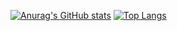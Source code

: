 [![Anurag's GitHub stats](https://github-readme-stats.vercel.app/api?username=Hbmo1&show_icons=true&theme=algolia&include_all_commits=false)](https://github.com/Hbmo1)
[![Top Langs](https://github-readme-stats.vercel.app/api/top-langs/?username=Hbmo1)](https://github.com/Hbmo1)
